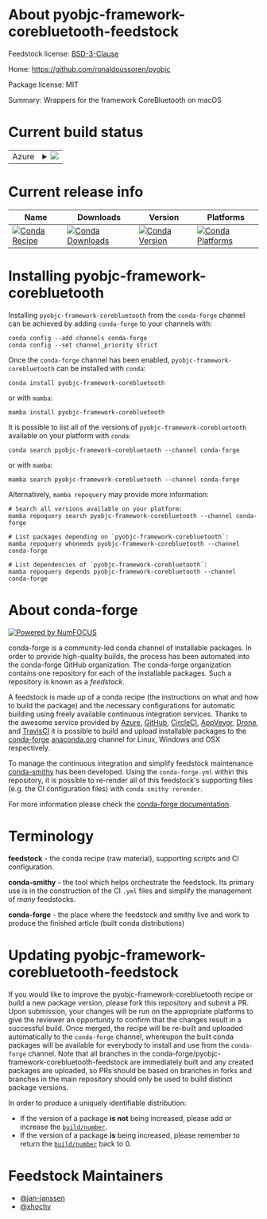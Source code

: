 About pyobjc-framework-corebluetooth-feedstock
==============================================

Feedstock license: [BSD-3-Clause](https://github.com/conda-forge/pyobjc-framework-corebluetooth-feedstock/blob/main/LICENSE.txt)

Home: https://github.com/ronaldoussoren/pyobjc

Package license: MIT

Summary: Wrappers for the framework CoreBluetooth on macOS

Current build status
====================


<table>
    
  <tr>
    <td>Azure</td>
    <td>
      <details>
        <summary>
          <a href="https://dev.azure.com/conda-forge/feedstock-builds/_build/latest?definitionId=16928&branchName=main">
            <img src="https://dev.azure.com/conda-forge/feedstock-builds/_apis/build/status/pyobjc-framework-corebluetooth-feedstock?branchName=main">
          </a>
        </summary>
        <table>
          <thead><tr><th>Variant</th><th>Status</th></tr></thead>
          <tbody><tr>
              <td>osx_64_python3.10.____cpython</td>
              <td>
                <a href="https://dev.azure.com/conda-forge/feedstock-builds/_build/latest?definitionId=16928&branchName=main">
                  <img src="https://dev.azure.com/conda-forge/feedstock-builds/_apis/build/status/pyobjc-framework-corebluetooth-feedstock?branchName=main&jobName=osx&configuration=osx%20osx_64_python3.10.____cpython" alt="variant">
                </a>
              </td>
            </tr><tr>
              <td>osx_64_python3.11.____cpython</td>
              <td>
                <a href="https://dev.azure.com/conda-forge/feedstock-builds/_build/latest?definitionId=16928&branchName=main">
                  <img src="https://dev.azure.com/conda-forge/feedstock-builds/_apis/build/status/pyobjc-framework-corebluetooth-feedstock?branchName=main&jobName=osx&configuration=osx%20osx_64_python3.11.____cpython" alt="variant">
                </a>
              </td>
            </tr><tr>
              <td>osx_64_python3.12.____cpython</td>
              <td>
                <a href="https://dev.azure.com/conda-forge/feedstock-builds/_build/latest?definitionId=16928&branchName=main">
                  <img src="https://dev.azure.com/conda-forge/feedstock-builds/_apis/build/status/pyobjc-framework-corebluetooth-feedstock?branchName=main&jobName=osx&configuration=osx%20osx_64_python3.12.____cpython" alt="variant">
                </a>
              </td>
            </tr><tr>
              <td>osx_64_python3.13.____cp313</td>
              <td>
                <a href="https://dev.azure.com/conda-forge/feedstock-builds/_build/latest?definitionId=16928&branchName=main">
                  <img src="https://dev.azure.com/conda-forge/feedstock-builds/_apis/build/status/pyobjc-framework-corebluetooth-feedstock?branchName=main&jobName=osx&configuration=osx%20osx_64_python3.13.____cp313" alt="variant">
                </a>
              </td>
            </tr><tr>
              <td>osx_64_python3.14.____cp314</td>
              <td>
                <a href="https://dev.azure.com/conda-forge/feedstock-builds/_build/latest?definitionId=16928&branchName=main">
                  <img src="https://dev.azure.com/conda-forge/feedstock-builds/_apis/build/status/pyobjc-framework-corebluetooth-feedstock?branchName=main&jobName=osx&configuration=osx%20osx_64_python3.14.____cp314" alt="variant">
                </a>
              </td>
            </tr>
          </tbody>
        </table>
      </details>
    </td>
  </tr>
</table>

Current release info
====================

| Name | Downloads | Version | Platforms |
| --- | --- | --- | --- |
| [![Conda Recipe](https://img.shields.io/badge/recipe-pyobjc--framework--corebluetooth-green.svg)](https://anaconda.org/conda-forge/pyobjc-framework-corebluetooth) | [![Conda Downloads](https://img.shields.io/conda/dn/conda-forge/pyobjc-framework-corebluetooth.svg)](https://anaconda.org/conda-forge/pyobjc-framework-corebluetooth) | [![Conda Version](https://img.shields.io/conda/vn/conda-forge/pyobjc-framework-corebluetooth.svg)](https://anaconda.org/conda-forge/pyobjc-framework-corebluetooth) | [![Conda Platforms](https://img.shields.io/conda/pn/conda-forge/pyobjc-framework-corebluetooth.svg)](https://anaconda.org/conda-forge/pyobjc-framework-corebluetooth) |

Installing pyobjc-framework-corebluetooth
=========================================

Installing `pyobjc-framework-corebluetooth` from the `conda-forge` channel can be achieved by adding `conda-forge` to your channels with:

```
conda config --add channels conda-forge
conda config --set channel_priority strict
```

Once the `conda-forge` channel has been enabled, `pyobjc-framework-corebluetooth` can be installed with `conda`:

```
conda install pyobjc-framework-corebluetooth
```

or with `mamba`:

```
mamba install pyobjc-framework-corebluetooth
```

It is possible to list all of the versions of `pyobjc-framework-corebluetooth` available on your platform with `conda`:

```
conda search pyobjc-framework-corebluetooth --channel conda-forge
```

or with `mamba`:

```
mamba search pyobjc-framework-corebluetooth --channel conda-forge
```

Alternatively, `mamba repoquery` may provide more information:

```
# Search all versions available on your platform:
mamba repoquery search pyobjc-framework-corebluetooth --channel conda-forge

# List packages depending on `pyobjc-framework-corebluetooth`:
mamba repoquery whoneeds pyobjc-framework-corebluetooth --channel conda-forge

# List dependencies of `pyobjc-framework-corebluetooth`:
mamba repoquery depends pyobjc-framework-corebluetooth --channel conda-forge
```


About conda-forge
=================

[![Powered by
NumFOCUS](https://img.shields.io/badge/powered%20by-NumFOCUS-orange.svg?style=flat&colorA=E1523D&colorB=007D8A)](https://numfocus.org)

conda-forge is a community-led conda channel of installable packages.
In order to provide high-quality builds, the process has been automated into the
conda-forge GitHub organization. The conda-forge organization contains one repository
for each of the installable packages. Such a repository is known as a *feedstock*.

A feedstock is made up of a conda recipe (the instructions on what and how to build
the package) and the necessary configurations for automatic building using freely
available continuous integration services. Thanks to the awesome service provided by
[Azure](https://azure.microsoft.com/en-us/services/devops/), [GitHub](https://github.com/),
[CircleCI](https://circleci.com/), [AppVeyor](https://www.appveyor.com/),
[Drone](https://cloud.drone.io/welcome), and [TravisCI](https://travis-ci.com/)
it is possible to build and upload installable packages to the
[conda-forge](https://anaconda.org/conda-forge) [anaconda.org](https://anaconda.org/)
channel for Linux, Windows and OSX respectively.

To manage the continuous integration and simplify feedstock maintenance
[conda-smithy](https://github.com/conda-forge/conda-smithy) has been developed.
Using the ``conda-forge.yml`` within this repository, it is possible to re-render all of
this feedstock's supporting files (e.g. the CI configuration files) with ``conda smithy rerender``.

For more information please check the [conda-forge documentation](https://conda-forge.org/docs/).

Terminology
===========

**feedstock** - the conda recipe (raw material), supporting scripts and CI configuration.

**conda-smithy** - the tool which helps orchestrate the feedstock.
                   Its primary use is in the construction of the CI ``.yml`` files
                   and simplify the management of *many* feedstocks.

**conda-forge** - the place where the feedstock and smithy live and work to
                  produce the finished article (built conda distributions)


Updating pyobjc-framework-corebluetooth-feedstock
=================================================

If you would like to improve the pyobjc-framework-corebluetooth recipe or build a new
package version, please fork this repository and submit a PR. Upon submission,
your changes will be run on the appropriate platforms to give the reviewer an
opportunity to confirm that the changes result in a successful build. Once
merged, the recipe will be re-built and uploaded automatically to the
`conda-forge` channel, whereupon the built conda packages will be available for
everybody to install and use from the `conda-forge` channel.
Note that all branches in the conda-forge/pyobjc-framework-corebluetooth-feedstock are
immediately built and any created packages are uploaded, so PRs should be based
on branches in forks and branches in the main repository should only be used to
build distinct package versions.

In order to produce a uniquely identifiable distribution:
 * If the version of a package **is not** being increased, please add or increase
   the [``build/number``](https://docs.conda.io/projects/conda-build/en/latest/resources/define-metadata.html#build-number-and-string).
 * If the version of a package **is** being increased, please remember to return
   the [``build/number``](https://docs.conda.io/projects/conda-build/en/latest/resources/define-metadata.html#build-number-and-string)
   back to 0.

Feedstock Maintainers
=====================

* [@jan-janssen](https://github.com/jan-janssen/)
* [@xhochy](https://github.com/xhochy/)


